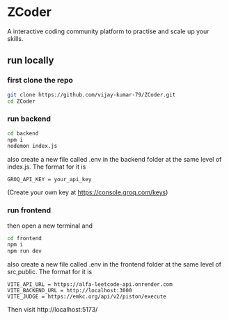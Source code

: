 
# ZCoder

A interactive coding community platform to practise and scale up your skills.

## run locally
### first clone the repo
``` bash
git clone https://github.com/vijay-kumar-79/ZCoder.git
cd ZCoder
```
### run backend
``` bash
cd backend
npm i 
nodemon index.js
```
also create a new file called .env in the backend folder at the same level of index.js. The format for it is
```
GROQ_API_KEY = your_api_key
```
(Create your own key at https://console.groq.com/keys)

### run frontend
then open a new terminal and
```bash
cd frontend
npm i
npm run dev
```
also create a new file called .env in the frontend folder at the same level of src,public. The format for it is
```
VITE_API_URL = https://alfa-leetcode-api.onrender.com
VITE_BACKEND_URL = http://localhost:3000
VITE_JUDGE = https://emkc.org/api/v2/piston/execute
```
Then visit http://localhost:5173/

